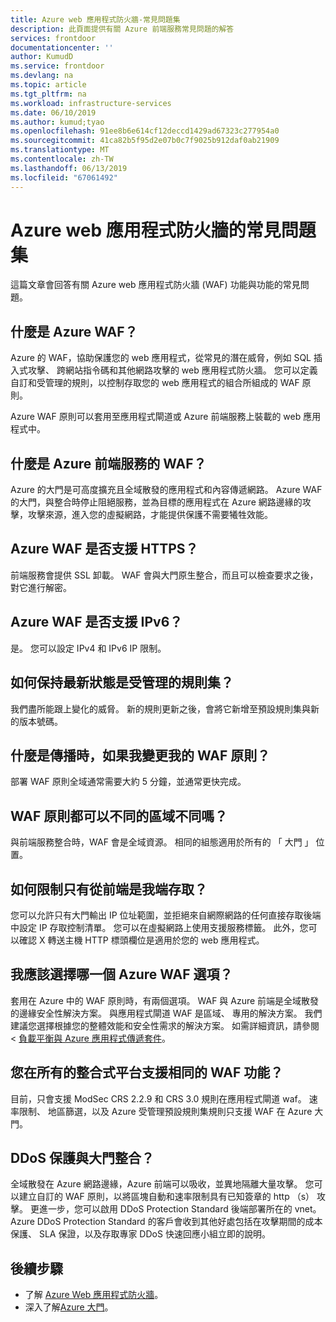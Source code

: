 ```yaml
---
title: Azure web 應用程式防火牆-常見問題集
description: 此頁面提供有關 Azure 前端服務常見問題的解答
services: frontdoor
documentationcenter: ''
author: KumudD
ms.service: frontdoor
ms.devlang: na
ms.topic: article
ms.tgt_pltfrm: na
ms.workload: infrastructure-services
ms.date: 06/10/2019
ms.author: kumud;tyao
ms.openlocfilehash: 91ee8b6e614cf12deccd1429ad67323c277954a0
ms.sourcegitcommit: 41ca82b5f95d2e07b0c7f9025b912daf0ab21909
ms.translationtype: MT
ms.contentlocale: zh-TW
ms.lasthandoff: 06/13/2019
ms.locfileid: "67061492"
---
```

# <a name="frequently-asked-questions-for-azure-web-application-firewall"></a>Azure web 應用程式防火牆的常見問題集

這篇文章會回答有關 Azure web 應用程式防火牆 (WAF) 功能與功能的常見問題。 

## <a name="what-is-azure-waf"></a>什麼是 Azure WAF？

Azure 的 WAF，協助保護您的 web 應用程式，從常見的潛在威脅，例如 SQL 插入式攻擊、 跨網站指令碼和其他網路攻擊的 web 應用程式防火牆。 您可以定義自訂和受管理的規則，以控制存取您的 web 應用程式的組合所組成的 WAF 原則。

Azure WAF 原則可以套用至應用程式閘道或 Azure 前端服務上裝載的 web 應用程式中。

## <a name="what-is-waf-for-azure-front-door-service"></a>什麼是 Azure 前端服務的 WAF？ 

Azure 的大門是可高度擴充且全域散發的應用程式和內容傳遞網路。 Azure WAF 的大門，與整合時停止阻絕服務，並為目標的應用程式在 Azure 網路邊緣的攻擊，攻擊來源，進入您的虛擬網路，才能提供保護不需要犧牲效能。

## <a name="does-azure-waf-support-https"></a>Azure WAF 是否支援 HTTPS？

前端服務會提供 SSL 卸載。 WAF 會與大門原生整合，而且可以檢查要求之後，對它進行解密。

## <a name="does-azure-waf-support-ipv6"></a>Azure WAF 是否支援 IPv6？

是。 您可以設定 IPv4 和 IPv6 IP 限制。

## <a name="how-up-to-date-are-the-managed-rule-sets"></a>如何保持最新狀態是受管理的規則集？

我們盡所能跟上變化的威脅。 新的規則更新之後，會將它新增至預設規則集與新的版本號碼。

## <a name="what-is-the-propagation-time-if-i-make-a-change-to-my-waf-policy"></a>什麼是傳播時，如果我變更我的 WAF 原則？

部署 WAF 原則全域通常需要大約 5 分鐘，並通常更快完成。

## <a name="can-waf-policies-be-different-for-different-regions"></a>WAF 原則都可以不同的區域不同嗎？

與前端服務整合時，WAF 會是全域資源。 相同的組態適用於所有的 「 大門 」 位置。
 
## <a name="how-do-i-limit-access-to-my-back-end-to-be-from-front-door-only"></a>如何限制只有從前端是我端存取？

您可以允許只有大門輸出 IP 位址範圍，並拒絕來自網際網路的任何直接存取後端中設定 IP 存取控制清單。 您可以在虛擬網路上使用支援服務標籤。 此外，您可以確認 X 轉送主機 HTTP 標頭欄位是適用於您的 web 應用程式。




## <a name="which-azure-waf-options-should-i-choose"></a>我應該選擇哪一個 Azure WAF 選項？

套用在 Azure 中的 WAF 原則時，有兩個選項。 WAF 與 Azure 前端是全域散發的邊緣安全性解決方案。 與應用程式閘道 WAF 是區域、 專用的解決方案。 我們建議您選擇根據您的整體效能和安全性需求的解決方案。 如需詳細資訊，請參閱 <<c0> [ 負載平衡與 Azure 應用程式傳遞套件](https://docs.microsoft.com/azure/frontdoor/front-door-lb-with-azure-app-delivery-suite)。


## <a name="do-you-support-same-waf-features-in-all-integrated-platforms"></a>您在所有的整合式平台支援相同的 WAF 功能？

目前，只會支援 ModSec CRS 2.2.9 和 CRS 3.0 規則在應用程式閘道 waf。 速率限制、 地區篩選，以及 Azure 受管理預設規則集規則只支援 WAF 在 Azure 大門。

## <a name="is-ddos-protection-integrated-with-front-door"></a>DDoS 保護與大門整合？ 

全域散發在 Azure 網路邊緣，Azure 前端可以吸收，並異地隔離大量攻擊。 您可以建立自訂的 WAF 原則，以將區塊自動和速率限制具有已知簽章的 http （s） 攻擊。 更進一步，您可以啟用 DDoS Protection Standard 後端部署所在的 vnet。 Azure DDoS Protection Standard 的客戶會收到其他好處包括在攻擊期間的成本保護、 SLA 保證，以及存取專家 DDoS 快速回應小組立即的說明。 

## <a name="next-steps"></a>後續步驟

- 了解 [Azure Web 應用程式防火牆](waf-overview.md)。
- 深入了解[Azure 大門](front-door-overview.md)。
